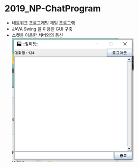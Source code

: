 # 2019_NP-ChatProgram

- 네트워크 프로그래밍 채팅 프로그램
- JAVA Swing 을 이용한 GUI 구축
- 소켓을 이용한 서버와의 통신
![Capture1](https://github.com/KimSeongHeon/2019_NP-ChatProgram/blob/master/ScreenShot/Capture1.PNG)
